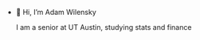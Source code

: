 - 👋 Hi, I’m Adam Wilensky

   I am a senior at UT Austin, studying stats and finance 

<!---
awilensky32/awilensky32 is a ✨ special ✨ repository because its `README.md` (this file) appears on your GitHub profile.
You can click the Preview link to take a look at your changes.
--->
